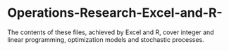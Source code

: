 # Operations-Research-Excel-and-R-

The contents of these files, achieved by Excel and R, cover integer and linear programming, optimization models and stochastic processes.
